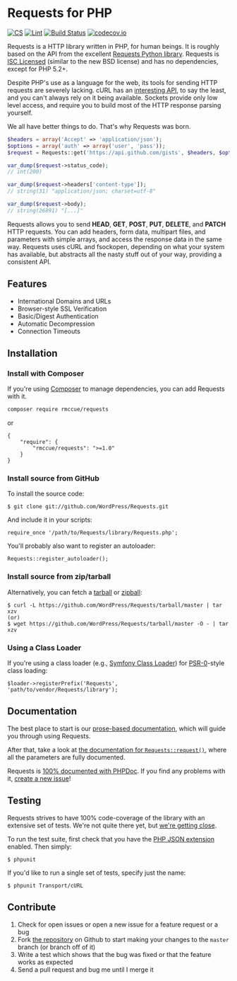 Requests for PHP
================

[![CS](https://github.com/WordPress/Requests/actions/workflows/cs.yml/badge.svg)](https://github.com/WordPress/Requests/actions/workflows/cs.yml)
[![Lint](https://github.com/WordPress/Requests/actions/workflows/lint.yml/badge.svg)](https://github.com/WordPress/Requests/actions/workflows/lint.yml)
[![Build Status](https://travis-ci.org/WordPress/Requests.svg?branch=master)](https://travis-ci.org/WordPress/Requests)
[![codecov.io](http://codecov.io/github/WordPress/Requests/coverage.svg?branch=master)](http://codecov.io/github/WordPress/Requests?branch=master)

Requests is a HTTP library written in PHP, for human beings. It is roughly
based on the API from the excellent [Requests Python
library](http://python-requests.org/). Requests is [ISC
Licensed](https://github.com/WordPress/Requests/blob/master/LICENSE) (similar to
the new BSD license) and has no dependencies, except for PHP 5.2+.

Despite PHP's use as a language for the web, its tools for sending HTTP requests
are severely lacking. cURL has an
[interesting API](http://php.net/manual/en/function.curl-setopt.php), to say the
least, and you can't always rely on it being available. Sockets provide only low
level access, and require you to build most of the HTTP response parsing
yourself.

We all have better things to do. That's why Requests was born.

```php
$headers = array('Accept' => 'application/json');
$options = array('auth' => array('user', 'pass'));
$request = Requests::get('https://api.github.com/gists', $headers, $options);

var_dump($request->status_code);
// int(200)

var_dump($request->headers['content-type']);
// string(31) "application/json; charset=utf-8"

var_dump($request->body);
// string(26891) "[...]"
```

Requests allows you to send  **HEAD**, **GET**, **POST**, **PUT**, **DELETE**, 
and **PATCH** HTTP requests. You can add headers, form data, multipart files, 
and parameters with simple arrays, and access the response data in the same way. 
Requests uses cURL and fsockopen, depending on what your system has available, 
but abstracts all the nasty stuff out of your way, providing a consistent API.


Features
--------

- International Domains and URLs
- Browser-style SSL Verification
- Basic/Digest Authentication
- Automatic Decompression
- Connection Timeouts


Installation
------------

### Install with Composer
If you're using [Composer](https://github.com/composer/composer) to manage
dependencies, you can add Requests with it.

```sh
composer require rmccue/requests
```

or

    {
        "require": {
            "rmccue/requests": ">=1.0"
        }
    }

### Install source from GitHub
To install the source code:

    $ git clone git://github.com/WordPress/Requests.git

And include it in your scripts:

    require_once '/path/to/Requests/library/Requests.php';

You'll probably also want to register an autoloader:

    Requests::register_autoloader();


### Install source from zip/tarball
Alternatively, you can fetch a [tarball][] or [zipball][]:

    $ curl -L https://github.com/WordPress/Requests/tarball/master | tar xzv
    (or)
    $ wget https://github.com/WordPress/Requests/tarball/master -O - | tar xzv

[tarball]: https://github.com/WordPress/Requests/tarball/master
[zipball]: https://github.com/WordPress/Requests/zipball/master


### Using a Class Loader
If you're using a class loader (e.g., [Symfony Class Loader][]) for
[PSR-0][]-style class loading:

    $loader->registerPrefix('Requests', 'path/to/vendor/Requests/library');

[Symfony Class Loader]: https://github.com/symfony/ClassLoader
[PSR-0]: https://github.com/php-fig/fig-standards/blob/master/accepted/PSR-0.md


Documentation
-------------
The best place to start is our [prose-based documentation][], which will guide
you through using Requests.

After that, take a look at [the documentation for
`Requests::request()`][request_method], where all the parameters are fully
documented.

Requests is [100% documented with PHPDoc](http://requests.ryanmccue.info/api/).
If you find any problems with it, [create a new
issue](https://github.com/WordPress/Requests/issues/new)!

[prose-based documentation]: https://github.com/WordPress/Requests/blob/master/docs/README.md
[request_method]: http://requests.ryanmccue.info/api/class-Requests.html#_request

Testing
-------

Requests strives to have 100% code-coverage of the library with an extensive
set of tests. We're not quite there yet, but [we're getting close][codecov].

[codecov]: http://codecov.io/github/WordPress/Requests

To run the test suite, first check that you have the [PHP
JSON extension ](http://php.net/manual/en/book.json.php) enabled. Then
simply:

    $ phpunit

If you'd like to run a single set of tests, specify just the name:

    $ phpunit Transport/cURL

Contribute
----------

1. Check for open issues or open a new issue for a feature request or a bug
2. Fork [the repository][] on Github to start making your changes to the
    `master` branch (or branch off of it)
3. Write a test which shows that the bug was fixed or that the feature works as expected
4. Send a pull request and bug me until I merge it

[the repository]: https://github.com/WordPress/Requests
